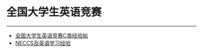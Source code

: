 # 全国大学生英语竞赛

----

+ [全国大学生英语竞赛C类经验帖](6-1_ying-yu-jing-sai-C-lei-jing-yan.md)
+ [NECCS及英语学习经验](6-2_NECCS-ji-ying-yu-xue-xi-jing-yan.md)